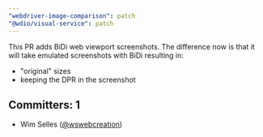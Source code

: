 ```yaml
---
"webdriver-image-comparison": patch
"@wdio/visual-service": patch
---
```


This PR adds BiDi web viewport screenshots. The difference now is that it will take emulated screenshots with BiDi resulting in:

- "original" sizes
- keeping the DPR in the screenshot

## Committers: 1

- Wim Selles ([@wswebcreation](https://github.com/wswebcreation))
